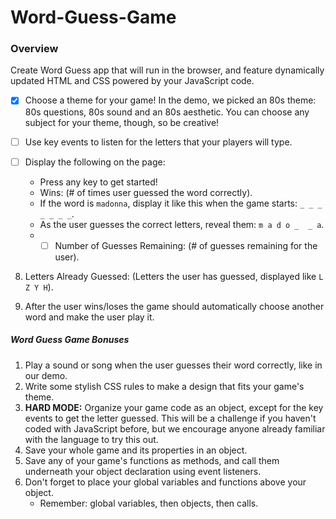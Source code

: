 # Word-Guess-Game

### Overview

Create Word Guess app that will run in the browser, and feature dynamically updated HTML and CSS powered by your JavaScript code.

- [X]  Choose a theme for your game! In the demo, we picked an 80s theme: 80s questions, 80s sound and an 80s aesthetic. You can choose any subject for your theme, though, so be creative!

- [ ] Use key events to listen for the letters that your players will type.

- [ ] Display the following on the page:
  * Press any key to get started!
  * Wins: (# of times user guessed the word correctly).
  * If the word is `madonna`, display it like this when the game starts: `_ _ _ _ _ _ _`.
  * As the user guesses the correct letters, reveal them: `m a d o _  _ a`.
  * - [ ] Number of Guesses Remaining: (# of guesses remaining for the user).

8. Letters Already Guessed: (Letters the user has guessed, displayed like `L Z Y H`).

9. After the user wins/loses the game should automatically choose another word and make the user play it.

##### Word Guess Game Bonuses

1. Play a sound or song when the user guesses their word correctly, like in our demo.
2. Write some stylish CSS rules to make a design that fits your game's theme.
3. **HARD MODE:** Organize your game code as an object, except for the key events to get the letter guessed. This will be a challenge if you haven't coded with JavaScript before, but we encourage anyone already familiar with the language to try this out.
4. Save your whole game and its properties in an object.
5. Save any of your game's functions as methods, and call them underneath your object declaration using event listeners.
6. Don't forget to place your global variables and functions above your object.
   * Remember: global variables, then objects, then calls.
